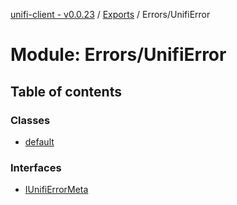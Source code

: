 [unifi-client - v0.0.23](../README.md) / [Exports](../modules.md) / Errors/UnifiError

# Module: Errors/UnifiError

## Table of contents

### Classes

- [default](../classes/errors_unifierror.default.md)

### Interfaces

- [IUnifiErrorMeta](../interfaces/errors_unifierror.iunifierrormeta.md)
